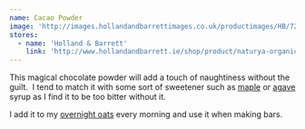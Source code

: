```yaml
---
name: Cacao Powder
image: 'http://images.hollandandbarrettimages.co.uk/productimages/HB/724/010234_A.png'
stores:
  - name: 'Holland & Barrett'
    link: 'http://www.hollandandbarrett.ie/shop/product/naturya-organic-cacao-powder-60010234'
---
```



This magical chocolate powder will add a touch of naughtiness without the guilt. &nbsp;I tend to match it with some sort of sweetener such as [maple](/recipes/ingredients/maple-syrup/) or [agave](/recipes/ingredients/agave-syrup/) syrup as I find it to be too bitter without it.

I add it to my [overnight oats](/breakfast/overnight-chocolate-maple-oats.html) every morning and use it when making bars.
